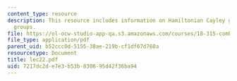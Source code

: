 ```yaml
---
content_type: resource
description: This resource includes information on Hamiltonian Cayley graphs of general
  groups.
file: https://ol-ocw-studio-app-qa.s3.amazonaws.com/courses/18-315-combinatorial-theory-introduction-to-graph-theory-extremal-and-enumerative-combinatorics-spring-2005/7217dc2de7e3b53b830695d42f36ba94_lec22.pdf
file_type: application/pdf
parent_uid: b52ccc0d-5155-38ae-219b-cf1df67d760a
resourcetype: Document
title: lec22.pdf
uid: 7217dc2d-e7e3-b53b-8306-95d42f36ba94
---
```

